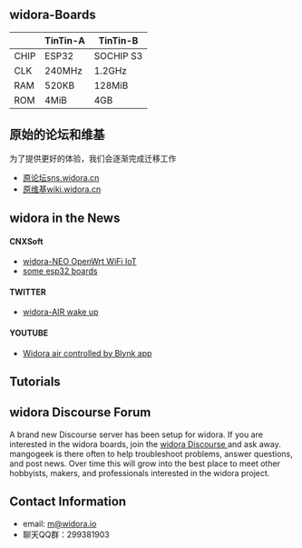 ## widora-Boards

|  | TinTin-A | TinTin-B |
| ---- | --- | --- |
| CHIP | ESP32 | SOCHIP S3 |
| CLK | 240MHz | 1.2GHz |
| RAM | 520KB | 128MiB |
| ROM | 4MiB | 4GB |

## 原始的论坛和维基
为了提供更好的体验，我们会逐渐完成迁移工作
* [原论坛sns.widora.cn](http://sns.widora.cn)
* [原维基wiki.widora.cn](http://wiki.widora.cn)

## widora in the News
#### CNXSoft
* [widora-NEO OpenWrt WiFi IoT](https://www.cnx-software.com/2016/09/14/widora-neo-openwrt-wifi-iot-audio-board-is-based-on-mediatek-mt7688-soc-wm8960-audio-dac/)
* [some esp32 boards](https://www.cnx-software.com/2016/09/24/some-esp32-development-boards-to-look-out-for-nodemcu-widora-air-nano32-noduino-quantum-and-wemos/)
#### TWITTER
* [widora-AIR wake up](https://twitter.com/moononournation/status/1037544330049671169)
#### YOUTUBE
* [Widora air controlled by Blynk app](https://www.youtube.com/watch?v=kiuTkfOQvTw&feature=youtu.be)
 


## Tutorials




## widora Discourse Forum
A brand new Discourse server has been setup for widora. If you are interested in the widora boards, join the [widora Discourse ](http://cnclub.widora.io) and ask away. mangogeek is there often to help troubleshoot problems, answer questions, and post news. Over time this will grow into the best place to meet other hobbyists, makers, and professionals interested in the widora project.


## Contact Information
  * email: m@widora.io
  * 聊天QQ群：299381903





